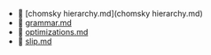 * 📄 [chomsky hierarchy.md](chomsky hierarchy.md)
* 📄 [grammar.md](grammar.md)
* 📄 [optimizations.md](optimizations.md)
* 📄 [slip.md](slip.md)
